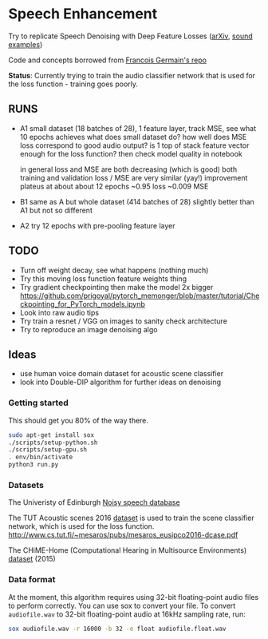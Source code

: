 # Speech Enhancement

Try to replicate Speech Denoising with Deep Feature Losses ([arXiv](https://arxiv.org/abs/1806.10522), [sound examples](https://ccrma.stanford.edu/~francois/SpeechDenoisingWithDeepFeatureLosses/))

Code and concepts borrowed from [Francois Germain's repo](https://github.com/francoisgermain/SpeechDenoisingWithDeepFeatureLosses)

**Status**: Currently trying to train the audio classifier network that is used for the loss function - training goes poorly.

## RUNS

- A1
  small dataset (18 batches of 28), 1 feature layer, track MSE, see what 10 epochs achieves
  what does small dataset do?
  how well does MSE loss correspond to good audio output?
  is 1 top of stack feature vector enough for the loss function?
  then check model quality in notebook

  in general loss and MSE are both decreasing (which is good)
  both training and validation loss / MSE are very similar (yay!)
  improvement plateus at about about 12 epochs
  ~0.95 loss
  ~0.009 MSE

- B1
  same as A but whole dataset (414 batches of 28)
  slightly better than A1 but not so different

- A2 try 12 epochs with pre-pooling feature layer

## TODO

- Turn off weight decay, see what happens (nothing much)
- Try this moving loss function feature weights thing
- Try gradient checkpointing then make the model 2x bigger
  https://github.com/prigoyal/pytorch_memonger/blob/master/tutorial/Checkpointing_for_PyTorch_models.ipynb
- Look into raw audio tips
- Try train a resnet / VGG on images to sanity check architecture
- Try to reproduce an image denoising algo

## Ideas

- use human voice domain dataset for acoustic scene classifier
- look into Double-DIP algorithm for further ideas on denoising

### Getting started

This should get you 80% of the way there.

```bash
sudo apt-get install sox
./scripts/setup-python.sh
./scripts/setup-gpu.sh
. env/bin/activate
python3 run.py
```

### Datasets

The Univeristy of Edinburgh [Noisy speech database](https://datashare.is.ed.ac.uk/handle/10283/2791)

The TUT Acoustic scenes 2016 [dataset](https://zenodo.org/record/45739) is used to train the scene classifier network, which is used for the loss function.
http://www.cs.tut.fi/~mesaros/pubs/mesaros_eusipco2016-dcase.pdf

The CHiME-Home (Computational Hearing in Multisource Environments) [dataset](https://archive.org/details/chime-home) (2015)

### Data format

At the moment, this algorithm requires using 32-bit floating-point audio files to perform correctly. You can use sox to convert your file. To convert `audiofile.wav` to 32-bit floating-point audio at 16kHz sampling rate, run:

```bash
sox audiofile.wav -r 16000 -b 32 -e float audiofile.float.wav
```
